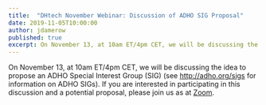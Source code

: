 ```yaml
---
title:  "DHtech November Webinar: Discussion of ADHO SIG Proposal"
date: 2019-11-05T10:00:00
author: jdamerow
published: true
excerpt: On November 13, at 10am ET/4pm CET, we will be discussing the idea to propose an ADHO Special Interest Group.
---
```


On November 13, at 10am ET/4pm CET, we will be discussing the idea to propose an ADHO Special Interest Group (SIG) (see http://adho.org/sigs for information on ADHO SIGs). If you are interested in participating in this discussion and a potential proposal, please join us as at [Zoom](https://zoom.us/j/755179791).